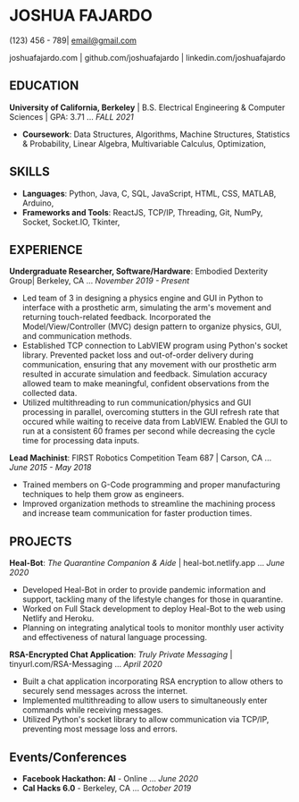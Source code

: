 # JOSHUA FAJARDO

(123) 456 - 789| email@gmail.com

joshuafajardo.com | github.com/joshuafajardo | linkedin.com/joshuafajardo

## EDUCATION

**University of California, Berkeley** | B.S. Electrical Engineering & Computer Sciences | GPA: 3.71 ... *FALL 2021*

* **Coursework**: Data Structures, Algorithms, Machine Structures, Statistics & Probability, Linear Algebra, Multivariable Calculus, Optimization,

## SKILLS

* **Languages**: Python, Java, C, SQL, JavaScript, HTML, CSS, MATLAB, Arduino,
* **Frameworks and Tools**: ReactJS, TCP/IP, Threading, Git, NumPy, Socket, Socket.IO, Tkinter,

## EXPERIENCE

**Undergraduate Researcher, Software/Hardware**: Embodied Dexterity Group| Berkeley, CA ... *November 2019 - Present*

* Led team of 3 in designing a physics engine and GUI in Python to interface with a prosthetic arm, simulating the arm's movement and returning touch-related feedback. Incorporated the Model/View/Controller (MVC) design pattern to organize physics, GUI, and communication methods.
* Established TCP connection to LabVIEW program using Python's socket library. Prevented packet loss and out-of-order delivery during communication, ensuring that any movement with our prosthetic arm resulted in accurate simulation and feedback. Simulation accuracy allowed team to make meaningful, confident observations from the collected data.
* Utilized multithreading to run communication/physics and GUI processing in parallel, overcoming stutters in the GUI refresh rate that occured while waiting to receive data from LabVIEW. Enabled the GUI to run at a consistent 60 frames per second while decreasing the cycle time for processing data inputs.

**Lead Machinist**: FIRST Robotics Competition Team 687 | Carson, CA ... *June 2015 - May 2018*

* Trained members on G-Code programming and proper manufacturing techniques to help them grow as engineers.
* Improved organization methods to streamline the machining process and increase team communication for faster production times.

## PROJECTS

**Heal-Bot**: *The Quarantine Companion & Aide* | heal-bot.netlify.app ... *June 2020*

* Developed Heal-Bot in order to provide pandemic information and support, tackling many of the lifestyle changes for those in quarantine.
* Worked on Full Stack development to deploy Heal-Bot to the web using Netlify and Heroku.
* Planning on integrating analytical tools to monitor monthly user activity and effectiveness of natural language processing.

**RSA-Encrypted Chat Application**: *Truly Private Messaging* | tinyurl.com/RSA-Messaging ... *April 2020*

  * Built a chat application incorporating RSA encryption to allow others to securely send messages across the internet.
  * Implemented multithreading to allow users to simultaneously enter commands while receiving messages.
  * Utilized Python's socket library to allow communication via TCP/IP, preventing most message loss and errors.

## Events/Conferences

* **Facebook Hackathon: AI** - Online ... *June 2020*
* **Cal Hacks 6.0** - Berkeley, CA ... *October 2019*